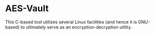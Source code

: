 # AES-Vault
This C-based tool utilizes several Linux facilities (and hence it is GNU-based) to ultimately serve as an encryption-decryption utility.
